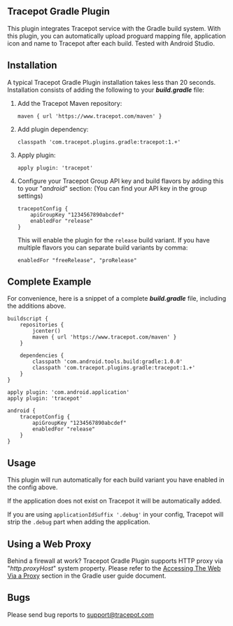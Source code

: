 Tracepot Gradle Plugin
-------------------

This plugin integrates Tracepot service with the Gradle build system. With this plugin, you can automatically upload proguard mapping file, application icon and name to Tracepot after each build. Tested with Android Studio.

Installation
---------

A typical Tracepot Gradle Plugin installation takes less than 20 seconds. Installation consists of adding the following to your ***build.gradle*** file:

 1. Add the Tracepot Maven repository:

        maven { url 'https://www.tracepot.com/maven' }
    
 2. Add plugin dependency: 

        classpath 'com.tracepot.plugins.gradle:tracepot:1.+'

 3. Apply plugin:

        apply plugin: 'tracepot'

 4. Configure your Tracepot Group API key and build flavors by adding this to your "*android*" section: (You can find your API key in the group settings)

        tracepotConfig {
            apiGroupKey "1234567890abcdef"
            enabledFor "release"
        }

    This will enable the plugin for the `release` build variant. If you have multiple flavors you can separate build variants by comma:

        enabledFor "freeRelease", "proRelease"

Complete Example
----------------

For convenience, here is a snippet of a complete ***build.gradle*** file, including the additions above.

    buildscript {
        repositories {
            jcenter()
            maven { url 'https://www.tracepot.com/maven' }
        }
    
        dependencies {
            classpath 'com.android.tools.build:gradle:1.0.0'
            classpath 'com.tracepot.plugins.gradle:tracepot:1.+'
        }
    }
    
    apply plugin: 'com.android.application'
    apply plugin: 'tracepot'
    
    android {
        tracepotConfig {
            apiGroupKey "1234567890abcdef"
            enabledFor "release"
        }
    }


Usage
-----

This plugin will run automatically for each build variant you have enabled in the config above.

If the application does not exist on Tracepot it will be automatically added.

If you are using `applicationIdSuffix '.debug'` in your config, Tracepot will strip the `.debug` part when adding the application.


Using a Web Proxy
--------------------------------

Behind a firewall at work? Tracepot Gradle Plugin supports HTTP proxy via "*http.proxyHost*" system property. Please refer to the [Accessing The Web Via a Proxy](http://www.gradle.org/docs/current/userguide/build_environment.html#sec:accessing_the_web_via_a_proxy) section in the Gradle user guide document.

Bugs
----

Please send bug reports to support@tracepot.com
